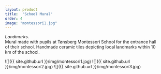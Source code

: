 ```yaml
---
layout: product
title:  "School Mural"
order: 4
image: "montessori1.jpg"
---
```


_Landmarks_.  
Mural made with pupils at Tønsberg Montessori School for the entrance hall of their school. Handmade ceramic tiles depicting local landmarks within 10 km of the school.  

![]({{ site.github.url }}/img/montessori1.jpg)
![]({{ site.github.url }}/img/montessori2.jpg)
![]({{ site.github.url }}/img/montessori3.jpg)
